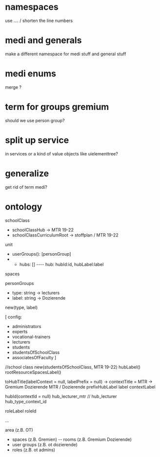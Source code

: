 # namespaces
use .... / shorten the line numbers

# medi and generals
make a different namespace for medi stuff and general stuff

# medi enums
merge ?

# term for groups gremium
should we use person group?

# split up service
in services or a kind of value objects like uielementtree?

# generalize
get rid of term medi?


# ontology


schoolClass
- schoolClassHub -> MTR 19-22
- schoolClassCurriculumRoot -> stoffplan / MTR 19-22

unit
- userGroups(): [personGroup]
- - hubs: []
---- hub: hubId:id, hubLabel:label

spaces



personGroups
- type: string -> lecturers
- label: string -> Dozierende

new(type, label)

[
config:
- administrators
- experts
- vocational-trainers
- lecturers
- students
- studentsOfSchoolClass
- associatesOfFaculty
]

//school class
new(studentsOfSchoolClass, MTR 19-22)
hubLabel()
rootResourceSpacesLabel()


toHubTitle(labelContext = null, labelPrefix = null)
-> contextTitle = MTR -> Gremium Dozierende MTR / Dozierende
prefixHubLabel label contextLabel

hubId(contextId = null)
hub_lecturer_mtr // hub_lecturer
hub_type_context_id

roleLabel
roleId

...


area (z.B. OT)
- spaces (z.B. Gremien)
-- rooms (z.B. Gremium Dozierende)
- user groups (z.B. ot dozierende)
- roles (z.B. ot admins)
